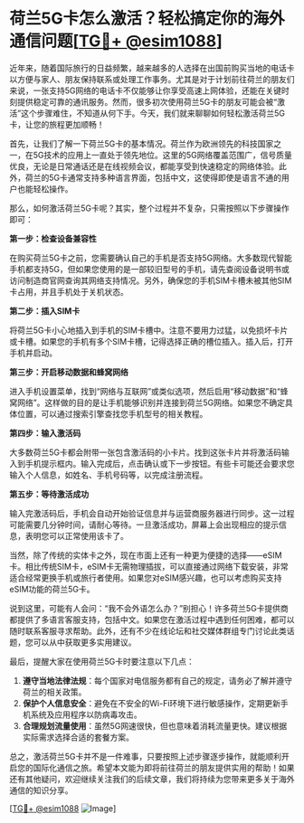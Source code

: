 # 荷兰5G卡怎么激活？轻松搞定你的海外通信问题[[TG💪+ @esim1088](https://t.me/s/esim1088)]

近年来，随着国际旅行的日益频繁，越来越多的人选择在出国前购买当地的电话卡以方便与家人、朋友保持联系或处理工作事务。尤其是对于计划前往荷兰的朋友们来说，一张支持5G网络的电话卡不仅能够让你享受高速上网体验，还能在关键时刻提供稳定可靠的通讯服务。然而，很多初次使用荷兰5G卡的朋友可能会被“激活”这个步骤难住，不知道从何下手。今天，我们就来聊聊如何轻松激活荷兰5G卡，让您的旅程更加顺畅！

首先，让我们了解一下荷兰5G卡的基本情况。荷兰作为欧洲领先的科技国家之一，在5G技术的应用上一直处于领先地位。这里的5G网络覆盖范围广，信号质量优良，无论是日常通话还是在线视频会议，都能享受到快速稳定的网络体验。此外，荷兰的5G卡通常支持多种语言界面，包括中文，这使得即使是语言不通的用户也能轻松操作。

那么，如何激活荷兰5G卡呢？其实，整个过程并不复杂，只需按照以下步骤操作即可：

**第一步：检查设备兼容性**

在购买荷兰5G卡之前，您需要确认自己的手机是否支持5G网络。大多数现代智能手机都支持5G，但如果您使用的是一部较旧型号的手机，请先查阅设备说明书或访问制造商官网查询其网络支持情况。另外，确保您的手机SIM卡槽未被其他SIM卡占用，并且手机处于关机状态。

**第二步：插入SIM卡**

将荷兰5G卡小心地插入到手机的SIM卡槽中。注意不要用力过猛，以免损坏卡片或卡槽。如果您的手机有多个SIM卡槽，记得选择正确的槽位插入。插入后，打开手机并启动。

**第三步：开启移动数据和蜂窝网络**

进入手机设置菜单，找到“网络与互联网”或类似选项，然后启用“移动数据”和“蜂窝网络”。这样做的目的是让手机能够识别并连接到荷兰5G网络。如果您不确定具体位置，可以通过搜索引擎查找您手机型号的相关教程。

**第四步：输入激活码**

大多数荷兰5G卡都会附带一张包含激活码的小卡片。找到这张卡片并将激活码输入到手机提示框内。输入完成后，点击确认或下一步按钮。有些卡可能还会要求您输入个人信息，如姓名、手机号码等，以完成注册流程。

**第五步：等待激活成功**

输入完激活码后，手机会自动开始验证信息并与运营商服务器进行同步。这一过程可能需要几分钟时间，请耐心等待。一旦激活成功，屏幕上会出现相应的提示信息，表明您可以正常使用该卡了。

当然，除了传统的实体卡之外，现在市面上还有一种更为便捷的选择——eSIM卡。相比传统SIM卡，eSIM卡无需物理插拔，可以直接通过网络下载安装，非常适合经常更换手机或旅行者使用。如果您对eSIM感兴趣，也可以考虑购买支持eSIM功能的荷兰5G卡。

说到这里，可能有人会问：“我不会外语怎么办？”别担心！许多荷兰5G卡提供商都提供了多语言客服支持，包括中文。如果您在激活过程中遇到任何困难，都可以随时联系客服寻求帮助。此外，还有不少在线论坛和社交媒体群组专门讨论此类话题，您可以从中获取更多实用建议。

最后，提醒大家在使用荷兰5G卡时要注意以下几点：

1. **遵守当地法律法规**：每个国家对电信服务都有自己的规定，请务必了解并遵守荷兰的相关政策。
2. **保护个人信息安全**：避免在不安全的Wi-Fi环境下进行敏感操作，定期更新手机系统及应用程序以防病毒攻击。
3. **合理规划流量使用**：虽然5G网速很快，但也意味着消耗流量更快。建议根据实际需求选择合适的套餐方案。

总之，激活荷兰5G卡并不是一件难事，只要按照上述步骤逐步操作，就能顺利开启您的国际化通信之旅。希望本文能为即将前往荷兰的朋友提供实用的帮助！如果还有其他疑问，欢迎继续关注我们的后续文章，我们将持续为您带来更多关于海外通信的知识分享。

[[TG💪+ @esim1088](https://t.me/s/esim1088) ![Image](https://i.postimg.cc/4NQfJmqS/Snipaste-2025-05-13-00-14-12.png)]
